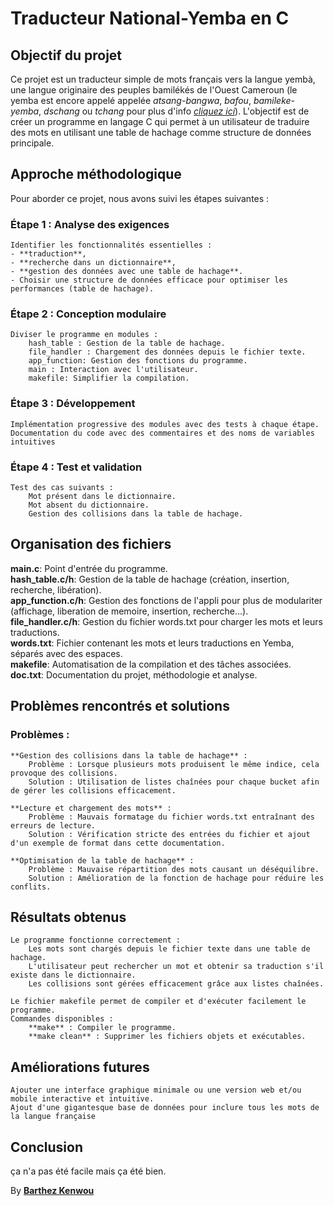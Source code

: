 # Traducteur National-Yemba en C

## Objectif du projet

Ce projet est un traducteur simple de mots français vers la langue yembà, une langue originaire des peuples bamilékés de l'Ouest Cameroun (le yemba est encore appelé appelée *atsang-bangwa*, *bafou*, *bamileke-yemba*, *dschang* ou *tchang* pour plus d'info [*cliquez ici*](https://fr.wikipedia.org/wiki/Yemba)). L'objectif est de créer un programme en langage C qui permet à un utilisateur de traduire des mots en utilisant une table de hachage comme structure de données principale.

## Approche méthodologique

Pour aborder ce projet, nous avons suivi les étapes suivantes :

### Étape 1 : Analyse des exigences

    Identifier les fonctionnalités essentielles :
    - **traduction**, 
    - **recherche dans un dictionnaire**, 
    - **gestion des données avec une table de hachage**.
    - Choisir une structure de données efficace pour optimiser les performances (table de hachage).

### Étape 2 : Conception modulaire

    Diviser le programme en modules :
        hash_table : Gestion de la table de hachage.
        file_handler : Chargement des données depuis le fichier texte.
        app_function: Gestion des fonctions du programme.
        main : Interaction avec l'utilisateur.
        makefile: Simplifier la compilation.

### Étape 3 : Développement

    Implémentation progressive des modules avec des tests à chaque étape.
    Documentation du code avec des commentaires et des noms de variables intuitives

### Étape 4 : Test et validation

    Test des cas suivants :
        Mot présent dans le dictionnaire.
        Mot absent du dictionnaire.
        Gestion des collisions dans la table de hachage.

## Organisation des fichiers

**main.c**: Point d'entrée du programme.<br>
**hash_table.c/h**: Gestion de la table de hachage (création, insertion, recherche, libération).<br>
**app_function.c/h**: Gestion des fonctions de l'appli pour plus de modulariter (affichage, liberation de memoire, insertion, recherche...).<br>
**file_handler.c/h**:	Gestion du fichier words.txt pour charger les mots et leurs traductions.<br>
**words.txt**:	Fichier contenant les mots et leurs traductions en Yemba, séparés avec des espaces.<br>
**makefile**:	Automatisation de la compilation et des tâches associées.<br>
**doc.txt**:	Documentation du projet, méthodologie et analyse. <br>

## Problèmes rencontrés et solutions

### Problèmes :
    
    **Gestion des collisions dans la table de hachage** :
        Problème : Lorsque plusieurs mots produisent le même indice, cela provoque des collisions.
        Solution : Utilisation de listes chaînées pour chaque bucket afin de gérer les collisions efficacement.

    **Lecture et chargement des mots** :
        Problème : Mauvais formatage du fichier words.txt entraînant des erreurs de lecture.
        Solution : Vérification stricte des entrées du fichier et ajout d'un exemple de format dans cette documentation.

    **Optimisation de la table de hachage** :
        Problème : Mauvaise répartition des mots causant un déséquilibre.
        Solution : Amélioration de la fonction de hachage pour réduire les conflits.

## Résultats obtenus

    Le programme fonctionne correctement :
        Les mots sont chargés depuis le fichier texte dans une table de hachage.
        L'utilisateur peut rechercher un mot et obtenir sa traduction s'il existe dans le dictionnaire.
        Les collisions sont gérées efficacement grâce aux listes chaînées.

    Le fichier makefile permet de compiler et d'exécuter facilement le programme.
    Commandes disponibles :
        **make** : Compiler le programme.
        **make clean** : Supprimer les fichiers objets et exécutables.

## Améliorations futures

    Ajouter une interface graphique minimale ou une version web et/ou mobile interactive et intuitive.
    Ajout d'une gigantesque base de données pour inclure tous les mots de la langue française

## Conclusion

ça n'a pas été facile mais ça été bien.

By [**Barthez Kenwou**](https://github.com/01Barthez)
